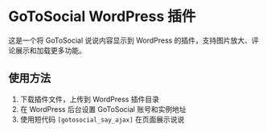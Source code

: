 # GoToSocial WordPress 插件

这是一个将 GoToSocial 说说内容显示到 WordPress 的插件，支持图片放大、评论展示和加载更多功能。

## 使用方法

1. 下载插件文件，上传到 WordPress 插件目录  
2. 在 WordPress 后台设置 GoToSocial 账号和实例地址  
3. 使用短代码 `[gotosocial_say_ajax]` 在页面展示说说
